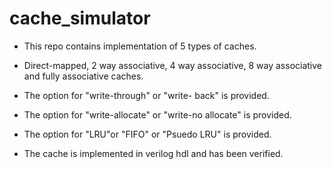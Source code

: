 # cache_simulator


* This repo contains implementation of 5 types of caches.

* Direct-mapped, 2 way associative, 4 way associative, 8 way associative and fully associative caches.

* The option for "write-through" or "write- back" is provided.

* The option for "write-allocate" or "write-no allocate" is provided.

* The option for "LRU"or "FIFO" or "Psuedo LRU" is provided.

* The cache is implemented in verilog hdl and has been verified.

